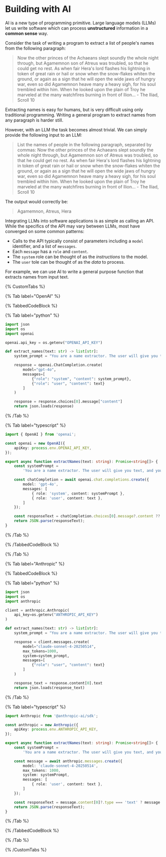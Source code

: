# Building with AI

AI is a new type of programming primitive. Large language models (LLMs) let us write software which can process **unstructured** information in a **common sense** way.

Consider the task of writing a program to extract a list of people's names from the following paragraph:

> Now the other princes of the Achaeans slept soundly the whole night through, but Agamemnon son of Atreus was troubled, so that he could get no rest. As when fair Hera's lord flashes his lightning in token of great rain or hail or snow when the snow-flakes whiten the ground, or again as a sign that he will open the wide jaws of hungry war, even so did Agamemnon heave many a heavy sigh, for his soul trembled within him. When he looked upon the plain of Troy he marveled at the many watchfires burning in front of Ilion... - The Iliad, Scroll 10

Extracting names is easy for humans, but is very difficult using only traditional programming. Writing a general program to extract names from any paragraph is harder still.

However, with an LLM the task becomes almost trivial. We can simply provide the following input to an LLM:

> List the names of people in the following paragraph, separated by commas: Now the other princes of the Achaeans slept soundly the whole night through, but Agamemnon son of Atreus was troubled, so that he could get no rest. As when fair Hera's lord flashes his lightning in token of great rain or hail or snow when the snow-flakes whiten the ground, or again as a sign that he will open the wide jaws of hungry war, even so did Agamemnon heave many a heavy sigh, for his soul trembled within him. When he looked upon the plain of Troy he marveled at the many watchfires burning in front of Ilion... - The Iliad, Scroll 10

The output would correctly be:

> Agamemnon, Atreus, Hera

Integrating LLMs into software applications is as simple as calling an API. While the specifics of the API may vary between LLMs, most have converged on some common patterns:
* Calls to the API typically consist of parameters including a `model` identifier, and a list of `messages`.
* Each `message` has a `role` and `content`.
* The `system` role can be thought of as the *instructions* to the model.
* The `user` tole can be thought of as the *data* to process.

For example, we can use AI to write a general purpose function that extracts names from input text.

{% CustomTabs %}

{% Tab label="OpenAI" %}

{% TabbedCodeBlock %}

{% Tab label="python" %}
```python
import json
import os
import openai

openai.api_key = os.getenv("OPENAI_API_KEY")

def extract_names(text: str) -> list[str]:
    system_prompt = "You are a name extractor. The user will give you text, and you must return a JSON array of names mentioned in the text. Do not include any explanation or formatting."

    response = openai.ChatCompletion.create(
        model="gpt-4o",
        messages=[
            {"role": "system", "content": system_prompt},
            {"role": "user", "content": text}
        ]
    )

    response = response.choices[0].message["content"]
    return json.loads(response)
```
{% /Tab %}

{% Tab label="typescript" %}
```typescript
import { OpenAI } from 'openai';

const openai = new OpenAI({
    apiKey: process.env.OPENAI_API_KEY,
});

export async function extractNames(text: string): Promise<string[]> {
    const systemPrompt =
        'You are a name extractor. The user will give you text, and you must return a JSON array of names mentioned in the text. Do not include any explanation or formatting.';

    const chatCompletion = await openai.chat.completions.create({
        model: 'gpt-4o',
        messages: [
            { role: 'system', content: systemPrompt },
            { role: 'user', content: text },
        ]
    });

    const responseText = chatCompletion.choices[0].message?.content ?? '[]';
    return JSON.parse(responseText);
}
```
{% /Tab %}

{% /TabbedCodeBlock %}

{% /Tab %}


{% Tab label="Anthropic" %}

{% TabbedCodeBlock %}

{% Tab label="python" %}
```python
import json
import os
import anthropic

client = anthropic.Anthropic(
    api_key=os.getenv("ANTHROPIC_API_KEY")
)

def extract_names(text: str) -> list[str]:
    system_prompt = "You are a name extractor. The user will give you text, and you must return a JSON array of names mentioned in the text. Do not include any explanation or formatting."

    response = client.messages.create(
        model="claude-sonnet-4-20250514",
        max_tokens=1000,
        system=system_prompt,
        messages=[
            {"role": "user", "content": text}
        ]
    )

    response_text = response.content[0].text
    return json.loads(response_text)
```
{% /Tab %}

{% Tab label="typescript" %}
```typescript
import Anthropic from '@anthropic-ai/sdk';

const anthropic = new Anthropic({
    apiKey: process.env.ANTHROPIC_API_KEY,
});

export async function extractNames(text: string): Promise<string[]> {
    const systemPrompt =
        'You are a name extractor. The user will give you text, and you must return a JSON array of names mentioned in the text. Do not include any explanation or formatting.';

    const message = await anthropic.messages.create({
        model: 'claude-sonnet-4-20250514',
        max_tokens: 1000,
        system: systemPrompt,
        messages: [
            { role: 'user', content: text },
        ]
    });

    const responseText = message.content[0]?.type === 'text' ? message.content[0].text : '[]';
    return JSON.parse(responseText);
}
```
{% /Tab %}

{% /TabbedCodeBlock %}

{% /Tab %}

{% /CustomTabs %}